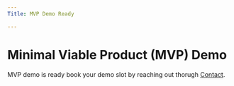 ```yaml
---
Title: MVP Demo Ready

---
```


# Minimal Viable Product (MVP) Demo

MVP demo is ready book your demo slot by reaching out thorugh [Contact](/#contact).
